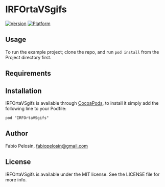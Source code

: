 # IRFOrtaVSgifs

[![Version](http://cocoapod-badges.herokuapp.com/v/IRFOrtaVSgifs/badge.png)](http://cocoadocs.org/docsets/IRFOrtaVSgifs)
[![Platform](http://cocoapod-badges.herokuapp.com/p/IRFOrtaVSgifs/badge.png)](http://cocoadocs.org/docsets/IRFOrtaVSgifs)

## Usage

To run the example project; clone the repo, and run `pod install` from the Project directory first.

## Requirements

## Installation

IRFOrtaVSgifs is available through [CocoaPods](http://cocoapods.org), to install
it simply add the following line to your Podfile:

    pod "IRFOrtaVSgifs"

## Author

Fabio Pelosin, fabiopelosin@gmail.com

## License

IRFOrtaVSgifs is available under the MIT license. See the LICENSE file for more info.

